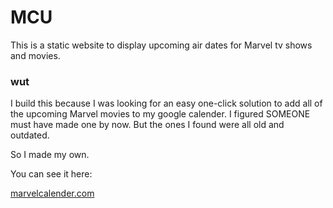 # MCU

This is a static website to display upcoming air dates for Marvel tv shows and movies.

### wut

I build this because I was looking for an easy one-click solution to add all of the upcoming Marvel movies to my google calender. I figured SOMEONE must have made one by now. But the ones I found were all old and outdated.

So I made my own.

You can see it here:


[marvelcalender.com](https://www.marvelcalender.com)

